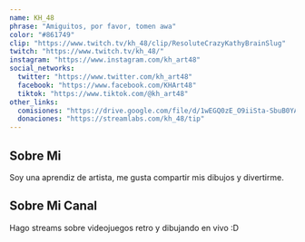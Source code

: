 ```yaml
---
name: KH_48
phrase: "Amiguitos, por favor, tomen awa"
color: "#861749"
clip: "https://www.twitch.tv/kh_48/clip/ResoluteCrazyKathyBrainSlug"
twitch: "https://www.twitch.tv/kh_48/"
instagram: "https://www.instagram.com/kh_art48"
social_networks:
  twitter: "https://www.twitter.com/kh_art48"
  facebook: "https://www.facebook.com/KHArt48"
  tiktok: "https://www.tiktok.com/@kh_art48"
other_links:
  comisiones: "https://drive.google.com/file/d/1wEGQ0zE_O9iiSta-SbuB0YAZM7ERXxc_/view?usp=sharing"
  donaciones: "https://streamlabs.com/kh_48/tip"
---
```

<h2>Sobre <span class="cursive">Mi</span></h2>
<p class="streamer-about">Soy una aprendiz de artista, me gusta compartir mis dibujos y divertirme. </p>

<h2>Sobre <span class="cursive">Mi Canal</span></h2>
<p class="streamer-channel">Hago streams sobre videojuegos retro y dibujando en vivo :D</p>
